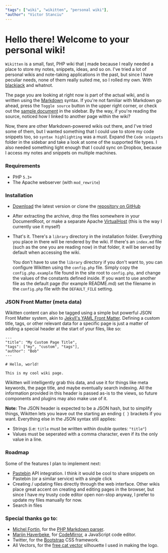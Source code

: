 ```yaml
---
"tags": ["wiki", "wikitten", "personal wiki"],
"author": "Victor Stanciu"
---
```


# Hello there! Welcome to your personal wiki!

`Wikitten` is a small, fast, PHP wiki that [I][1] made because I really needed a place to store my notes, snippets, ideas, and so on. I've tried a lot of personal wikis and note-taking applications in the past, but since I have peculiar needs, none of them really suited me, so I rolled my own. With [blackjack](http://youtu.be/z5tZMDBXTRQ) and whatnot.

  [1]: https://github.com/victorstanciu

The page you are looking at right now is part of the actual wiki, and is written using the [Markdown](http://daringfireball.net/projects/markdown/syntax) syntax. If you're not familiar with Markdown go ahead, press the `Toggle source` button in the upper right corner, or check out the [sample document](Sample%20Markdown%20document.md) in the sidebar. By the way, if you're reading the source, noticed how I linked to another page within the wiki?

Now, there are other Markdown-powered wikis out there, and I've tried some of them, but I wanted something that I could use to store my code snippets too, so `syntax highlighting` was a must. Expand the `Code snippets` folder in the sidebar and take a look at some of the supported file types. I also needed something light enough that I could sync on Dropbox, because I access my notes and snippets on multiple machines.

### Requirements

* PHP `5.3+`
* The Apache webserver (with `mod_rewrite`)

### Installation

* [Download](https://github.com/victorstanciu/Wikitten/archive/master.zip) the latest version or clone the [repository on GitHub](https://github.com/victorstanciu/Wikitten)
* After extracting the archive, drop the files somewhere in your DocumentRoot, or make a separate Apache [VirtualHost](http://httpd.apache.org/docs/2.2/mod/core.html#virtualhost) (this is the way I currently use it myself)
* That's it. There's a `library` directory in the installation folder. Everything you place in there will be rendered by the wiki. If there's an `index.md` file (such as the one you are reading now) in that folder, it will be served by default when accessing the wiki.

  You don't have to use the `library` directory if you don't want to, you can configure Wikitten using
  the `config.php` file. Simply copy the `config.php.example` file found in the site root to `config.php`,
  and change the values of the constants defined inside.
  If you want to use another file as the default page (for example README.md) set the filename in the `config.php` file with the `DEFAULT_FILE` setting.

### JSON Front Matter (meta data)

Wikitten content can also be tagged using a simple but powerful JSON Front Matter system, akin to [Jekyll's YAML Front Matter](https://github.com/mojombo/jekyll/wiki/YAML-Front-Matter). Defining a custom title, tags, or other
relevant data for a specific page is just a matter of adding a special header at the start of your files, like so:

    ---
    "title": "My Custom Page Title",
    "tags": ["my", "custom", "tags"],
    "author": "Bob"
    ---

    # Hello, world!

    This is my cool wiki page.

Wikitten will intelligently grab this data, and use it for things like meta keywords, the
page title, and maybe eventually search indexing. All the information provided in this
header is passed as-is to the views, so future components and plugins may also make use of it.

**Note:** The JSON header is expected to be a JSON hash, but to simplify things, Wikitten lets you leave out the starting an ending `{ }` brackets if you want. Everything else in the JSON syntax still applies:

- Strings (i.e: `title` must be written within double quotes: `"title"`)
- Values must be seperated with a comma character, even if its the only value in a line.

### Roadmap

Some of the features I plan to implement next:

* [Pastebin](http://pastebin.com/) API integration. I think it would be cool to share snippets on Pastebin (or a similar service) with a single click
* Creating / updating files directly through the web interface. Other wikis place great accent on creating and editing pages in the browser, but since I have my trusty code editor open non-stop anyway, I prefer to update my files manually for now.
* Search in files

### Special thanks go to:

* [Michel Fortin](http://michelf.ca/home/), for the [PHP Markdown parser](http://michelf.ca/projects/php-markdown/).
* [Marijn Haverbeke](http://marijnhaverbeke.nl/), for [CodeMirror](http://codemirror.net/), a JavaScript code editor.
* Twitter, for the [Bootstrap](http://twitter.github.com/bootstrap/) CSS framework.
* All Vectors, for the [free cat vector](http://www.allvectors.com/cats-vector/) silhouette I used in making the logo.
